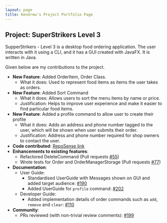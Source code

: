```yaml
---
layout: page
title: Kendrew's Project Portfolio Page
---
```


## Project: SuperStrikers Level 3

SupperStrikers - Level 3 is a desktop food ordering application. The user interacts with it using a CLI, and it has a GUI created with JavaFX. It is written in Java.

Given below are my contributions to the project.

* **New Feature**: Added OrderItem, Order Class.
  * What it does: Used to represent food items as items the user takes as orders.
* **New Feature**: Added Sort Command
  * What it does: Allows users to sort the menu items by name or price.
  * Justification: Helps to improve user experience and make it easier to find particular food items.
* **New Feature**: Added a profile command to allow user to create their profile
  * What it does: Adds an address and phone number tagged to the user, which will be shown when user submits their order.
  * Justification: Address and phone number required for shop owners to contact the user.
* **Code contributed**: [RepoSense link]()
* **Enhancements to existing features**:
  * Refactored DeleteCommand (Pull requests [\#55](https://github.com/AY2021S1-CS2103-T16-1/tp/pull/55))
  * Wrote tests for Order and OrderManagerStorage (Pull requests [\#77](https://github.com/AY2021S1-CS2103-T16-1/tp/pull/77))
* **Documentation**:
  * User Guide:
    * Standardised UserGuide with Messages shown on GUI and added target audience: [\#190](https://github.com/AY2021S1-CS2103-T16-1/tp/pull/190)
    * Added UserGuide for `profile` command: [\#202](https://github.com/AY2021S1-CS2103-T16-1/tp/pull/202)
  * Developer Guide:
    * Added implementation details of order commands such as `add`, `remove` and `clear`: [\#110](https://github.com/AY2021S1-CS2103-T16-1/tp/pull/110)
* **Community**:
  * PRs reviewed (with non-trivial review comments): [\#199](https://github.com/AY2021S1-CS2103-T16-1/tp/pull/199)
